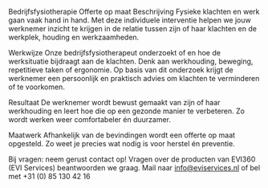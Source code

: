 Bedrijfsfysiotherapie
Offerte op maat
Beschrijving
Fysieke klachten en werk gaan vaak hand in hand. Met deze individuele interventie helpen we jouw werknemer inzicht te krijgen in de relatie tussen zijn of haar klachten en de werkplek, houding en werkzaamheden.

Werkwijze
Onze bedrijfsfysiotherapeut onderzoekt of en hoe de werksituatie bijdraagt aan de klachten. Denk aan werkhouding, beweging, repetitieve taken of ergonomie. Op basis van dit onderzoek krijgt de werknemer een persoonlijk en praktisch advies om klachten te verminderen of te voorkomen.

Resultaat
De werknemer wordt bewust gemaakt van zijn of haar werkhouding en leert hoe die op een gezonde manier te verbeteren. Zo wordt werken weer comfortabeler én duurzamer.

Maatwerk
Afhankelijk van de bevindingen wordt een offerte op maat opgesteld. Zo weet je precies wat nodig is voor herstel én preventie.


Bij vragen: neem gerust contact op!
Vragen over de producten van EVI360 (EVI Services) beantwoorden we graag.
Mail naar info@eviservices.nl of bel met +31 (0) 85 130 42 16